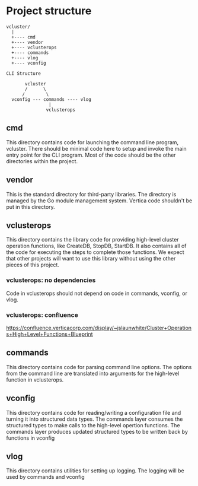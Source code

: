 # Project structure

```
vcluster/
  |
  +---- cmd
  +---- vendor
  +---- vclusterops
  +---- commands
  +---- vlog
  +---- vconfig

CLI Structure

       vcluster
       /      \
      /        \
  vconfig --- commands ---- vlog
                |
               vclusterops

```

## cmd
This directory contains code for launching the command line program, vcluster.
There should be minimal code here to setup and invoke the main entry point
for the CLI program. Most of the code should be the other directories
within the project.

## vendor
This is the standard directory for third-party libraries. The directory
is managed by the Go module management system. Vertica code shouldn't
be put in this directory.

## vclusterops
This directory contains the library code for providing high-level cluster
operation functions, like CreateDB, StopDB, StartDB. It also contains
all of the code for executing the steps to complete those functions.
We expect that other projects will want to use this library without
using the other pieces of this project.

### vclusterops: no dependencies
Code in vclusterops should not depend on code in commands, vconfig, or vlog.

### vclusterops: confluence
https://confluence.verticacorp.com/display/~jslaunwhite/Cluster+Operations+High+Level+Functions+Blueprint

## commands
This directory contains code for parsing command line options. The options
from the command line are translated into arguments for the high-level
function in vclusterops.

## vconfig
This directory contains code for reading/writing a configuration file and
turning it into structured data types. The commands layer consumes the structured
types to make calls to the high-level opertion functions. The commands layer
produces updated structured types to be written back by functions in vconfig

## vlog
This directory contains utilities for setting up logging. The logging
will be used by commands and vconfig
